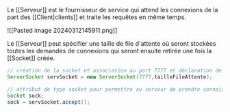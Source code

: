 Le [[Serveur]] est le fournisseur de service qui attend les connexions de la part des [[Client|clients]] et traite les requêtes en même temps.

![[Pasted image 20240312145911.png]]

Le [[Serveur]] peut spécifier une taille de file d'attente où seront stockées toutes les demandes de connexions qui seront ensuite retirée une fois la [[Socket]] créée.

```Java
// création de la socket et association au port 7777 et déclaration de la taille de sa file d'attente
ServerSocket servSocket = new ServerSocket(7777,tailleFileAttente);

// attribut de type socket pour permettre au serveur de prendre connaissance d'une nouvelle connexion afin de discuter avec le client
Socket sock; 
sock = servSocket.accept();
```